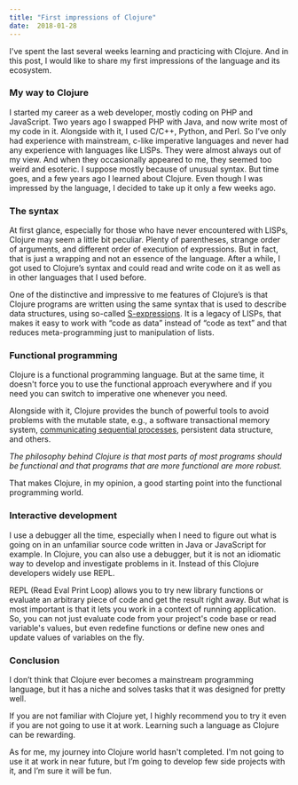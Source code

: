 ```yaml
---
title: "First impressions of Clojure"
date:  2018-01-28
---
```


I've spent the last several weeks learning and practicing with Clojure. And in this post, I would like to share my first impressions of the language and its ecosystem.

### My way to Clojure

I started my career as a web developer, mostly coding on PHP and JavaScript. Two years ago I swapped PHP with Java, and now write most of my code in it. Alongside with it, I used C/C++, Python, and Perl. So I’ve only had experience with mainstream, c-like imperative languages and never had any experience with languages like LISPs. They were almost always out of my view. And when they occasionally appeared to me, they seemed too weird and esoteric. I suppose mostly because of unusual syntax. But time goes, and a few years ago I learned about Clojure. Even though I was impressed by the language, I decided to take up it only a few weeks ago.

### The syntax

At first glance, especially for those who have never encountered with LISPs, Clojure may seem a little bit peculiar. Plenty of parentheses, strange order of arguments, and different order of execution of expressions. But in fact, that is just a wrapping and not an essence of the language. After a while, I got used to Clojure’s syntax and could read and write code on it as well as in other languages that I used before.

One of the distinctive and impressive to me features of Clojure’s is that Clojure programs are written using the same syntax that is used to describe data structures, using so-called [S-expressions](https://en.wikipedia.org/wiki/S-expression). It is a legacy of LISPs, that makes it easy to work with “code as data” instead of “code as text” and that reduces meta-programming just to manipulation of lists.

### Functional programming

Clojure is a functional programming language. But at the same time, it doesn't force you to use the functional approach everywhere and if you need you can switch to imperative one whenever you need.

Alongside with it, Clojure provides the bunch of powerful tools to avoid problems with the mutable state, e.g., a software transactional memory system, [communicating sequential processes](https://en.wikipedia.org/wiki/Communicating_sequential_processes), persistent data structure, and others.

_The philosophy behind Clojure is that most parts of most programs should be functional and that programs that are more functional are more robust._

That makes Clojure, in my opinion, a good starting point into the functional programming world.

### Interactive development

I use a debugger all the time, especially when I need to figure out what is going on in an unfamiliar source code written in Java or JavaScript for example. In Clojure, you can also use a debugger, but it is not an idiomatic way to develop and investigate problems in it. Instead of this Clojure developers widely use REPL.

REPL (Read Eval Print Loop) allows you to try new library functions or evaluate an arbitrary piece of code and get the result right away. But what is most important is that it lets you work in a context of running application. So, you can not just evaluate code from your project's code base or read variable's values, but even redefine functions or define new ones and update values of variables on the fly.

### Conclusion

I don’t think that Clojure ever becomes a mainstream programming language, but it has a niche and solves tasks that it was designed for pretty well.

If you are not familiar with Clojure yet, I highly recommend you to try it even if you are not going to use it at work. Learning such a language as Clojure can be rewarding.

As for me, my journey into Clojure world hasn't completed. I'm not going to use it at work in near future, but I’m going to develop few side projects with it, and I’m sure it will be fun.
